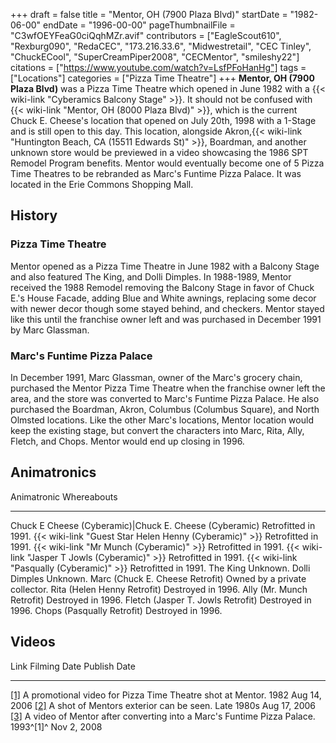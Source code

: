 +++
draft = false
title = "Mentor, OH (7900 Plaza Blvd)"
startDate = "1982-06-00"
endDate = "1996-00-00"
pageThumbnailFile = "C3wfOEYFeaG0ciQqhMZr.avif"
contributors = ["EagleScout610", "Rexburg090", "RedaCEC", "173.216.33.6", "Midwestretail", "CEC Tinley", "ChuckECool", "SuperCreamPiper2008", "CECMentor", "smileshy22"]
citations = ["https://www.youtube.com/watch?v=LsfPFoHanHg"]
tags = ["Locations"]
categories = ["Pizza Time Theatre"]
+++
**Mentor, OH (7900 Plaza Blvd)** was a Pizza Time Theatre which opened in June 1982 with a {{< wiki-link "Cyberamics Balcony Stage" >}}. It should not be confused with {{< wiki-link "Mentor, OH (8000 Plaza Blvd)" >}}, which is the current Chuck E. Cheese's location that opened on July 20th, 1998 with a 1-Stage and is still open to this day.
This location, alongside Akron,{{< wiki-link "Huntington Beach, CA (15511 Edwards St)" >}}, Boardman, and another unknown store would be previewed in a video showcasing the 1986 SPT Remodel Program benefits.
Mentor would eventually become one of 5 Pizza Time Theatres to be rebranded as Marc's Funtime Pizza Palace. It was located in the Erie Commons Shopping Mall.

## History

### Pizza Time Theatre

Mentor opened as a Pizza Time Theatre in June 1982 with a Balcony Stage and also featured The King, and Dolli Dimples. In 1988-1989, Mentor received the 1988 Remodel removing the Balcony Stage in favor of Chuck E.'s House Facade, adding Blue and White awnings, replacing some decor with newer decor though some stayed behind, and checkers. Mentor stayed like this until the franchise owner left and was purchased in December 1991 by Marc Glassman.

### Marc's Funtime Pizza Palace

In December 1991, Marc Glassman, owner of the Marc's grocery chain, purchased the Mentor Pizza Time Theatre when the franchise owner left the area, and the store was converted to Marc's Funtime Pizza Palace. He also purchased the Boardman, Akron, Columbus (Columbus Square), and North Olmsted locations. Like the other Marc's locations, Mentor location would keep the existing stage, but convert the characters into Marc, Rita, Ally, Fletch, and Chops. Mentor would end up closing in 1996.

## Animatronics

  Animatronic                                                  Whereabouts
  ------------------------------------------------------------ -------------------------------
  Chuck E Cheese (Cyberamic)|Chuck E. Cheese (Cyberamic)      Retrofitted in 1991.
  {{< wiki-link "Guest Star Helen Henny (Cyberamic)" >}}   Retrofitted in 1991.
  {{< wiki-link "Mr Munch (Cyberamic)" >}}                 Retrofitted in 1991.
  {{< wiki-link "Jasper T Jowls (Cyberamic)" >}}           Retrofitted in 1991.
  {{< wiki-link "Pasqually (Cyberamic)" >}}                Retrofitted in 1991.
  The King                                                     Unknown.
  Dolli Dimples                                                Unknown.
  Marc (Chuck E. Cheese Retrofit)                              Owned by a private collector.
  Rita (Helen Henny Retrofit)                                  Destroyed in 1996.
  Ally (Mr. Munch Retrofit)                                    Destroyed in 1996.
  Fletch (Jasper T. Jowls Retrofit)                            Destroyed in 1996.
  Chops (Pasqually Retrofit)                                   Destroyed in 1996.

## Videos

  Link                                                                                                                           Filming Date   Publish Date
  ------------------------------------------------------------------------------------------------------------------------------ -------------- --------------
  [[1]](https://www.youtube.com/watch?v=MYIUxp9TTuw) A promotional video for Pizza Time Theatre shot at Mentor.                1982           Aug 14, 2006
  [[2]](https://www.youtube.com/watch?v=NU1GTxmEDps) A shot of Mentors exterior can be seen.                                   Late 1980s     Aug 17, 2006
  [[3]](https://www.youtube.com/watch?v=LsfPFoHanHg) A video of Mentor after converting into a Marc's Funtime Pizza Palace.   1993^[1]^    Nov 2, 2008
